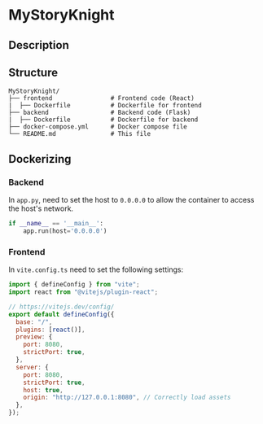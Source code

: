 # MyStoryKnight

## Description

## Structure
```
MyStoryKnight/
├── frontend                # Frontend code (React)
|  ├── Dockerfile           # Dockerfile for frontend
├── backend                 # Backend code (Flask)
|  ├── Dockerfile           # Dockerfile for backend
├── docker-compose.yml      # Docker compose file
└── README.md               # This file
```

## Dockerizing
### Backend
In `app.py`, need to set the host to `0.0.0.0` to allow the container to access the host's network.
```python
if __name__ == '__main__':
    app.run(host='0.0.0.0')
```

### Frontend
In `vite.config.ts` need to set the following settings:
```javascript
import { defineConfig } from "vite";
import react from "@vitejs/plugin-react";

// https://vitejs.dev/config/
export default defineConfig({
  base: "/",
  plugins: [react()],
  preview: {
    port: 8080,
    strictPort: true,
  },
  server: {
    port: 8080,
    strictPort: true,
    host: true,
    origin: "http://127.0.0.1:8080", // Correctly load assets
  },
});
```

